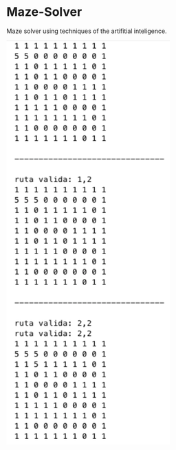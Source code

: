 Maze-Solver
===========

Maze solver using techniques of the artifitial inteligence.

![screenshot 1](https://github.com/hcarrasc/Maze-Solver/raw/master/img/1.png)
